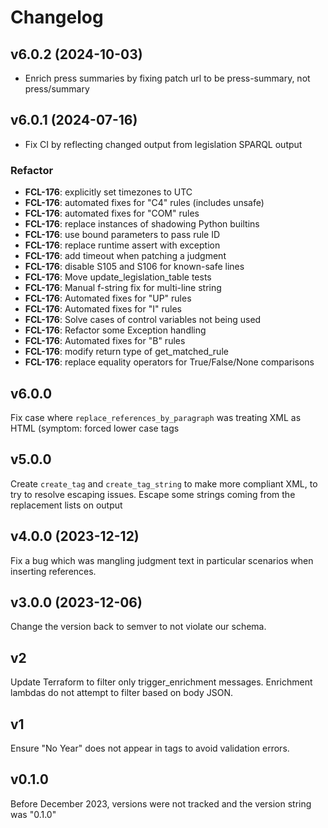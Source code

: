 # Changelog

## v6.0.2 (2024-10-03)

- Enrich press summaries by fixing patch url to be press-summary, not press/summary

## v6.0.1 (2024-07-16)

- Fix CI by reflecting changed output from legislation SPARQL output

### Refactor

- **FCL-176**: explicitly set timezones to UTC
- **FCL-176**: automated fixes for "C4" rules (includes unsafe)
- **FCL-176**: automated fixes for "COM" rules
- **FCL-176**: replace instances of shadowing Python builtins
- **FCL-176**: use bound parameters to pass rule ID
- **FCL-176**: replace runtime assert with exception
- **FCL-176**: add timeout when patching a judgment
- **FCL-176**: disable S105 and S106 for known-safe lines
- **FCL-176**: Move update_legislation_table tests
- **FCL-176**: Manual f-string fix for multi-line string
- **FCL-176**: Automated fixes for "UP" rules
- **FCL-176**: Automated fixes for "I" rules
- **FCL-176**: Solve cases of control variables not being used
- **FCL-176**: Refactor some Exception handling
- **FCL-176**: Automated fixes for "B" rules
- **FCL-176**: modify return type of get_matched_rule
- **FCL-176**: replace equality operators for True/False/None comparisons

## v6.0.0

Fix case where `replace_references_by_paragraph` was treating XML as HTML (symptom: forced lower case tags

## v5.0.0

Create `create_tag` and `create_tag_string` to make more compliant XML, to try to resolve escaping issues.
Escape some strings coming from the replacement lists on output

## v4.0.0 (2023-12-12)

Fix a bug which was mangling judgment text in particular scenarios when inserting references.

## v3.0.0 (2023-12-06)

Change the version back to semver to not violate our schema.

## v2

Update Terraform to filter only trigger_enrichment messages.
Enrichment lambdas do not attempt to filter based on body JSON.

## v1

Ensure "No Year" does not appear in <ref> tags to avoid validation errors.

## v0.1.0

Before December 2023, versions were not tracked and the version string was "0.1.0"
